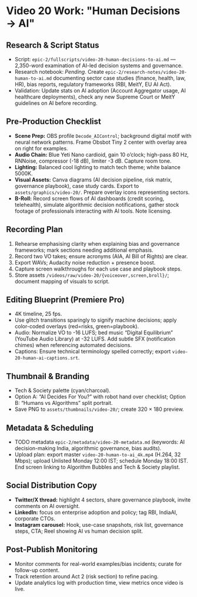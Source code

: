 # Video 20 Work: "Human Decisions → AI"

## Research & Script Status
- Script: `epic-2/fullscripts/video-20-human-decisions-to-ai.md` — 2,350-word examination of AI-led decision systems and governance.
- Research notebook: _Pending_. Create `epic-2/research-notes/video-20-human-to-ai.md` documenting sector case studies (finance, health, law, HR), bias reports, regulatory frameworks (RBI, MeitY, EU AI Act).
- Validation: Update stats on AI adoption (Account Aggregator usage, AI healthcare deployments), check any new Supreme Court or MeitY guidelines on AI before recording.

## Pre-Production Checklist
- **Scene Prep:** OBS profile `Decode_AIControl`; background digital motif with neural network patterns. Frame Obsbot Tiny 2 center with overlay area on right for examples.
- **Audio Chain:** Blue Yeti Nano cardioid, gain 10 o’clock; high-pass 80 Hz, RNNoise, compressor (-18 dB), limiter -3 dB. Capture room tone.
- **Lighting:** Balanced cool lighting to match tech theme; white balance 5000K.
- **Visual Assets:** Canva diagrams (AI decision pipeline, risk matrix, governance playbook), case study cards. Export to `assets/graphics/video-20/`. Prepare overlay icons representing sectors.
- **B-Roll:** Record screen flows of AI dashboards (credit scoring, telehealth), simulate algorithmic decision notifications, gather stock footage of professionals interacting with AI tools. Note licensing.

## Recording Plan
1. Rehearse emphasising clarity when explaining bias and governance frameworks; mark sections needing additional emphasis.  
2. Record two VO takes; ensure acronyms (AIA, AI Bill of Rights) are clear.  
3. Export WAVs; Audacity noise reduction + presence boost.  
4. Capture screen walkthroughs for each use case and playbook steps.  
5. Store assets `/videos/raw/video-20/{voiceover,screen,broll}/`; document mapping of visuals to script.

## Editing Blueprint (Premiere Pro)
- 4K timeline, 25 fps.  
- Use glitch transitions sparingly to signify machine decisions; apply color-coded overlays (red=risks, green=playbook).  
- Audio: Normalize VO to -16 LUFS; bed music “Digital Equilibrium” (YouTube Audio Library) at -32 LUFS. Add subtle SFX (notification chimes) when referencing automated decisions.  
- Captions: Ensure technical terminology spelled correctly; export `video-20-human-ai-captions.srt`.

## Thumbnail & Branding
- Tech & Society palette (cyan/charcoal).  
- Option A: “AI Decides For You?” with robot hand over checklist; Option B: “Humans vs Algorithms” split portrait.  
- Save PNG to `assets/thumbnails/video-20/`; create 320 × 180 preview.

## Metadata & Scheduling
- TODO metadata `epic-2/metadata/video-20-metadata.md` (keywords: AI decision-making India, algorithmic governance, bias audits).  
- Upload plan: export master `video-20-human-to-ai_4k.mp4` (H.264, 32 Mbps); upload Unlisted Monday 12:00 IST; schedule Monday 18:00 IST. End screen linking to Algorithm Bubbles and Tech & Society playlist.

## Social Distribution Copy
- **Twitter/X thread:** highlight 4 sectors, share governance playbook, invite comments on AI oversight.  
- **LinkedIn:** focus on enterprise adoption and policy; tag RBI, IndiaAI, corporate CTOs.  
- **Instagram carousel:** Hook, use-case snapshots, risk list, governance steps, CTA; Reel showing AI vs human decision split.

## Post-Publish Monitoring
- Monitor comments for real-world examples/bias incidents; curate for follow-up content.  
- Track retention around Act 2 (risk section) to refine pacing.  
- Update analytics log with production time, view metrics once video is live.
